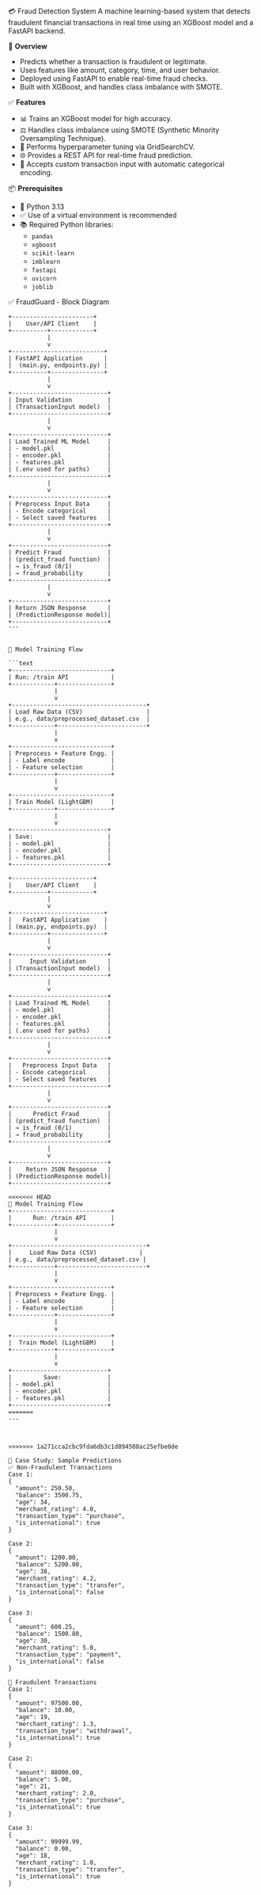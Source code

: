 💳 Fraud Detection System
A machine learning-based system that detects fraudulent financial transactions in real time using an XGBoost model and a FastAPI backend.

🚀 **Overview**

- Predicts whether a transaction is fraudulent or legitimate.
- Uses features like amount, category, time, and user behavior.
- Deployed using FastAPI to enable real-time fraud checks.
- Built with XGBoost, and handles class imbalance with SMOTE.

  
✅ **Features**

- 📊 Trains an XGBoost model for high accuracy.
- ⚖️ Handles class imbalance using SMOTE (Synthetic Minority Oversampling Technique).
- 🧠 Performs hyperparameter tuning via GridSearchCV.
- 🌐 Provides a REST API for real-time fraud prediction.
- 📝 Accepts custom transaction input with automatic categorical encoding.


📦 **Prerequisites**

- 🐍 Python 3.13  
- ✅ Use of a virtual environment is recommended  
- 📚 Required Python libraries:
  - `pandas`
  - `xgboost`
  - `scikit-learn`
  - `imblearn`
  - `fastapi`
  - `uvicorn`
  - `joblib`



✅ FraudGuard - Block Diagram

```text
+-----------------------+
|    User/API Client    |
+----------+------------+
           |
           v
+--------------------------+
| FastAPI Application      |
|  (main.py, endpoints.py) |
+----------+---------------+
           |
           v
+---------------------------+
| Input Validation          |
| (TransactionInput model)  |
+---------------------------+
           |
           v
+---------------------------+
| Load Trained ML Model     |
| - model.pkl               |
| - encoder.pkl             |
| - features.pkl            |
| (.env used for paths)     |
+---------------------------+
           |
           v
+---------------------------+
| Preprocess Input Data     |
| - Encode categorical      |
| - Select saved features   |
+---------------------------+
           |
           v
+---------------------------+
| Predict Fraud             |
| (predict_fraud function)  |
| → is_fraud (0/1)          |
| → fraud_probability       |
+---------------------------+
           |
           v
+---------------------------+
| Return JSON Response      |
| (PredictionResponse model)|
+---------------------------+
'''


🔁 Model Training Flow

```text
+----------------------------+
| Run: /train API            |
+------------+---------------+
             |
             v
+--------------------------------------+
| Load Raw Data (CSV)                  |
| e.g., data/preprocessed_dataset.csv  |
+------------+-------------------------+
             |
             v
+----------------------------+
| Preprocess + Feature Engg. |
| - Label encode             |
| - Feature selection        |
+------------+---------------+
             |
             v
+----------------------------+
| Train Model (LightGBM)     |
+------------+---------------+
             |
             v
+---------------------------+
| Save:                     |
| - model.pkl               |
| - encoder.pkl             |
| - features.pkl            |
+---------------------------+

+-----------------------+
|    User/API Client    |
+----------+------------+
           |
           v
+--------------------------+
|   FastAPI Application    |
| (main.py, endpoints.py)  |
+----------+---------------+
           |
           v
+---------------------------+
|     Input Validation      |
| (TransactionInput model)  |
+---------------------------+
           |
           v
+---------------------------+
| Load Trained ML Model     |
| - model.pkl               |
| - encoder.pkl             |
| - features.pkl            |
| (.env used for paths)     |
+---------------------------+
           |
           v
+---------------------------+
|   Preprocess Input Data   |
| - Encode categorical      |
| - Select saved features   |
+---------------------------+
           |
           v
+---------------------------+
|      Predict Fraud        |
| (predict_fraud function)  |
| → is_fraud (0/1)          |
| → fraud_probability       |
+---------------------------+
           |
           v
+---------------------------+
|    Return JSON Response   |
| (PredictionResponse model)|
+---------------------------+

<<<<<<< HEAD
🔁 Model Training Flow
+----------------------------+
|      Run: /train API       |
+------------+---------------+
             |
             v
+--------------------------------------+
|     Load Raw Data (CSV)            |
| e.g., data/preprocessed_dataset.csv |
+------------+-------------------------+
             |
             v
+----------------------------+
| Preprocess + Feature Engg. |
| - Label encode             |
| - Feature selection        |
+------------+---------------+
             |
             v
+----------------------------+
|  Train Model (LightGBM)    |
+------------+---------------+
             |
             v
+---------------------------+
|         Save:             |
| - model.pkl               |
| - encoder.pkl             |
| - features.pkl            |
+---------------------------+
=======
---



>>>>>>> 1a271cca2cbc9fda6db3c1d894508ac25efbe0de

🧪 Case Study: Sample Predictions
✅ Non-Fraudulent Transactions
Case 1:
{
  "amount": 250.50,
  "balance": 3500.75,
  "age": 34,
  "merchant_rating": 4.0,
  "transaction_type": "purchase",
  "is_international": true
}

Case 2:
{
  "amount": 1200.00,
  "balance": 5200.00,
  "age": 38,
  "merchant_rating": 4.2,
  "transaction_type": "transfer",
  "is_international": false
}

Case 3:
{
  "amount": 600.25,
  "balance": 1500.80,
  "age": 30,
  "merchant_rating": 5.0,
  "transaction_type": "payment",
  "is_international": false
}

🚨 Fraudulent Transactions
Case 1:
{
  "amount": 97500.00,
  "balance": 10.00,
  "age": 19,
  "merchant_rating": 1.3,
  "transaction_type": "withdrawal",
  "is_international": true
}

Case 2:
{
  "amount": 88000.00,
  "balance": 5.00,
  "age": 21,
  "merchant_rating": 2.0,
  "transaction_type": "purchase",
  "is_international": true
}

Case 3:
{
  "amount": 99999.99,
  "balance": 0.00,
  "age": 18,
  "merchant_rating": 1.0,
  "transaction_type": "transfer",
  "is_international": true
}
